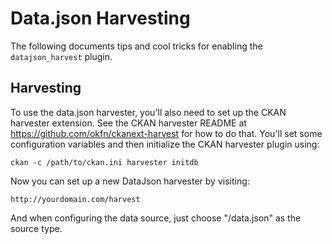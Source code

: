 # Data.json Harvesting

The following documents tips and cool tricks for enabling the `datajson_harvest`
plugin.

## Harvesting

To use the data.json harvester, you'll also need to set up the CKAN harvester
extension. See the CKAN harvester README at https://github.com/okfn/ckanext-harvest
for how to do that. You'll set some configuration variables and then initialize the
CKAN harvester plugin using:

	ckan -c /path/to/ckan.ini harvester initdb

Now you can set up a new DataJson harvester by visiting:

	http://yourdomain.com/harvest

And when configuring the data source, just choose "/data.json" as the source type.

